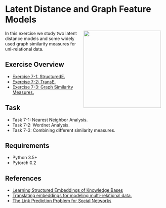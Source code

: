 # Latent Distance and Graph Feature Models

<img align="right" src="http://sda.cs.uni-bonn.de/wp-content/uploads/2017/10/Smart-Data-Analytics.png" width="250px" />

In this exercise we study two latent distance models and some widely used graph similarity measures for uni-relational data.


## Exercise Overview 
* [Exercise 7-1: StructuredE.](https://github.com/SmartDataAnalytics/Knowledge-Graph-Analysis-Programming-Exercises/blob/master/Exercise_07/StructuredE.ipynb)
* [Exercise 7-2: TransE.](https://github.com/SmartDataAnalytics/Knowledge-Graph-Analysis-Programming-Exercises/blob/master/Exercise_07/TransE.ipynb)
* [Exercise 7-3: Graph Similarity Measures.](https://github.com/SmartDataAnalytics/Knowledge-Graph-Analysis-Programming-Exercises/blob/master/Exercise_07/GraphSimilarity.ipynb)

## Task
* Task 7-1: Nearest Neighbor Analysis.
* Task 7-2: Wordnet Analysis.
* Task 7-3: Combining different similarity measures.

## Requirements
* Python 3.5+
* Pytorch 0.2 

## References
* [Learning Structured Embeddings of Knowledge Bases](https://pdfs.semanticscholar.org/057a/c29c84084a576da56247bdfd63bf17b5a891.pdf)
* [Translating embeddings for modeling multi-relational data.](https://papers.nips.cc/paper/5071-translating-embeddings-for-modeling-multi-relational-data.pdf)
* [The Link Prediction Problem for Social Networks](https://www.cs.cornell.edu/home/kleinber/link-pred.pdf)